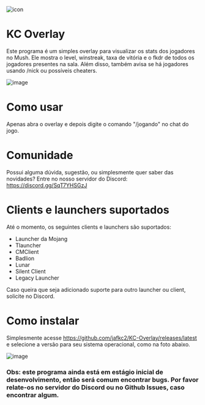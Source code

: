 ![icon](https://github.com/user-attachments/assets/78f663a3-8f36-4f53-a63c-b362259c6489)

# KC Overlay

Este programa é um simples overlay para visualizar os stats dos jogadores no Mush. Ele mostra o level, winstreak, taxa de vitória e o fkdr de todos os jogadores presentes na sala. Além disso, também avisa se há jogadores usando /nick ou possíveis cheaters.

![image](https://github.com/user-attachments/assets/c0b0a33b-9b67-48d8-b587-6b602fa785cb)

# Como usar

Apenas abra o overlay e depois digite o comando "/jogando"  no chat do jogo.

# Comunidade

Possui alguma dúvida, sugestão, ou simplesmente quer saber das novidades? Entre no nosso servidor do Discord: https://discord.gg/SqT7YHSGzJ

# Clients e launchers suportados

Até o momento, os seguintes clients e launchers são suportados:
* Launcher da Mojang
* Tlauncher
* CMClient
* Badlion
* Lunar
* Silent Client
* Legacy Launcher

Caso queira que seja adicionado suporte para outro launcher ou client, solicite no Discord.

# Como instalar

Simplesmente acesse https://github.com/jafkc2/KC-Overlay/releases/latest e selecione a versão para seu sistema operacional, como na foto abaixo.

![image](https://github.com/user-attachments/assets/1866f393-b8f3-472c-9c0c-903307dfe700)


### Obs: este programa ainda está em estágio inicial de desenvolvimento, então será comum encontrar bugs. Por favor relate-os no servidor do Discord ou no Github Issues, caso encontrar algum.
